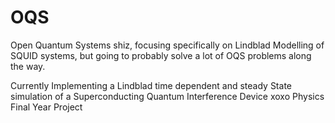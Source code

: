 # OQS
Open Quantum Systems shiz, focusing specifically on Lindblad Modelling of SQUID systems, but going to probably solve a lot of OQS problems along the way.

Currently Implementing a Lindblad time dependent and steady State simulation of a Superconducting Quantum Interference Device
xoxo Physics Final Year Project
